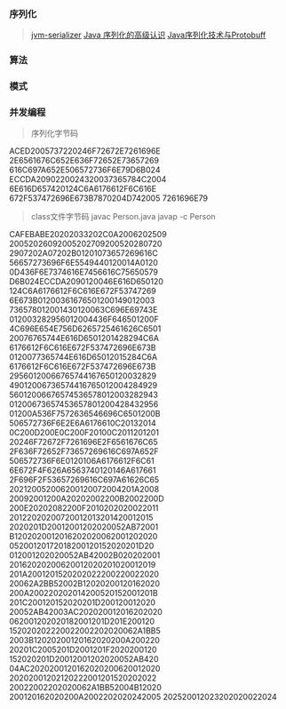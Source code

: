 ### 序列化
> [jvm-serializer](https://github.com/vongosling/jvm-serializer) 
> [Java 序列化的高级认识](https://www.ibm.com/developerworks/cn/java/j-lo-serial/)
> [Java序列化技术与Protobuff](http://www.cnblogs.com/fangfan/p/4094175.html)

### 算法

### 模式

### 并发编程

> 序列化字节码

ACED2005737220246F72672E7261696E
2E6561676C652E636F72652E73657269
616C697A652E506572736F6E79D6B024
ECCDA2090220024320037365784C2004
6E616D657420124C6A6176612F6C616E
672F537472696E673B7870204D742005
7261696E79


> class文件字节码
> javac Person.java
> javap -c Person

CAFEBABE20202033202C0A2006202509
20052026092005202709200520280720
2907202A07202B01201073657269616C
56657273696F6E5549440120014A0120
0D436F6E7374616E7456616C75650579
D6B024ECCDA2090120046E616D650120
124C6A6176612F6C616E672F53747269
6E673B01200361676501200149012003
736578012001430120063C696E69743E
012003282956012004436F646501200F
4C696E654E756D6265725461626C6501
20076765744E616D6501201428294C6A
6176612F6C616E672F537472696E673B
0120077365744E616D65012015284C6A
6176612F6C616E672F537472696E673B
29560120066765744167650120032829
49012006736574416765012004284929
56012006676574536578012003282943
01200673657453657801200428432956
01200A536F7572636546696C6501200B
506572736F6E2E6A6176610C20132014
0C200D200E0C200F20100C2011201201
20246F72672F7261696E2F6561676C65
2F636F72652F73657269616C697A652F
506572736F6E0120106A6176612F6C61
6E672F4F626A6563740120146A617661
2F696F2F53657269616C697A61626C65
202120052006200120072004201A2008
20092001200A20202002200B2002200D
200E20202082200F2010202020022011
20122020200720012013201420012015
2020201D20012001202020052AB72001
B1202020012016202020062001202020
05200120172018200120152020201D20
012001202020052AB42002B020202001
20162020200620012020201020012019
201A2001201520202022200220022020
20062A2BB52002B12020200120162020
200A200220202014200520152001201B
201C200120152020201D200120012020
20052AB42003AC202020012016202020
062001202020182001201D201E200120
152020202220022002202020062A1BB5
2003B12020200120162020200A200220
20201C2005201D2001201F2020200120
152020201D20012001202020052AB420
04AC2020200120162020200620012020
20202001202120222001201520202022
20022002202020062A1BB52004B12020
200120162020200A2002202020242005
202520012023202020022024